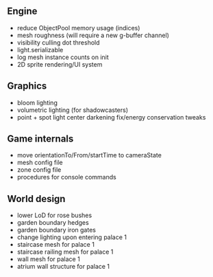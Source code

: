 ## Engine
* reduce ObjectPool memory usage (indices)
* mesh roughness (will require a new g-buffer channel)
* visibility culling dot threshold
* light.serializable
* log mesh instance counts on init
* 2D sprite rendering/UI system

## Graphics
* bloom lighting
* volumetric lighting (for shadowcasters)
* point + spot light center darkening fix/energy conservation tweaks

## Game internals
* move orientationTo/From/startTime to cameraState
* mesh config file
* zone config file
* procedures for console commands

## World design
* lower LoD for rose bushes
* garden boundary hedges
* garden boundary iron gates
* change lighting upon entering palace 1
* staircase mesh for palace 1
* staircase railing mesh for palace 1
* wall mesh for palace 1
* atrium wall structure for palace 1